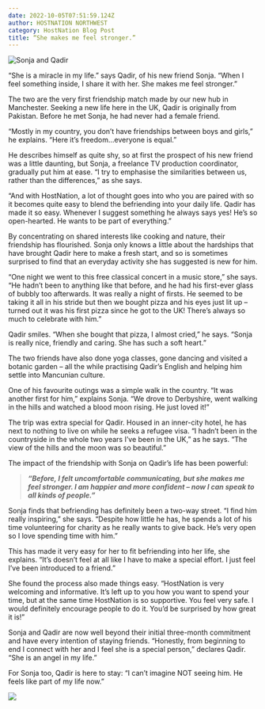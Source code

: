 ```yaml
---
date: 2022-10-05T07:51:59.124Z
author: HOSTNATION NORTHWEST
category: HostNation Blog Post
title: “She makes me feel stronger.”
---
```

![](/assets/qadir-and-sonya_2.jpg "Sonja and Qadir")

“She is a miracle in my life.” says Qadir, of his new friend Sonja. “When I feel something inside, I share it with her. She makes me feel stronger.”

The two are the very first friendship match made by our new hub in Manchester. Seeking a new life here in the UK, Qadir is originally from Pakistan. Before he met Sonja, he had never had a female friend. 

“Mostly in my country, you don’t have friendships between boys and girls,” he explains. “Here it’s freedom…everyone is equal.” 

<!-- end -->

He describes himself as quite shy, so at first the prospect of his new friend was a little daunting, but Sonja, a freelance TV production coordinator, gradually put him at ease. “I try to emphasise the similarities between us, rather than the differences,” as she says. 

“And with HostNation, a lot of thought goes into who you are paired with so it becomes quite easy to blend the befriending into your daily life. Qadir has made it so easy. Whenever I suggest something he always says yes! He’s so open-hearted. He wants to be part of everything.”

By concentrating on shared interests like cooking and nature, their friendship has flourished. Sonja only knows a little about the hardships that have brought Qadir here to make a fresh start, and so is sometimes surprised to find that an everyday activity she has suggested is new for him.

“One night we went to this free classical concert in a music store,” she says. “He hadn’t been to anything like that before, and he had his first-ever glass of bubbly too afterwards. It was really a night of firsts. He seemed to be taking it all in his stride but then we bought pizza and his eyes just lit up – turned out it was his first pizza since he got to the UK! There’s always so much to celebrate with him.”

Qadir smiles. “When she bought that pizza, I almost cried,” he says. “Sonja is really nice, friendly and caring. She has such a soft heart.”

The two friends have also done yoga classes, gone dancing and visited a botanic garden – all the while practising Qadir’s English and helping him settle into Mancunian culture. 

One of his favourite outings was a simple walk in the country. “It was another first for him,” explains Sonja. “We drove to Derbyshire, went walking in the hills and watched a blood moon rising. He just loved it!” 

The trip was extra special for Qadir. Housed in an inner-city hotel, he has next to nothing to live on while he seeks a refugee visa. “I hadn’t been in the countryside in the whole two years I’ve been in the UK,” as he says. “The view of the hills and the moon was so beautiful.” 

The impact of the friendship with Sonja on Qadir’s life has been powerful: 

> ***“Before, I felt uncomfortable communicating, but she makes me feel stronger. I am happier and more confident – now I can speak to all kinds of people.”*** 

Sonja finds that befriending has definitely been a two-way street. “I find him really inspiring,” she says. “Despite how little he has, he spends a lot of his time volunteering for charity as he really wants to give back. He’s very open so I love spending time with him.”

This has made it very easy for her to fit befriending into her life, she explains. “It’s doesn’t feel at all like I have to make a special effort. I just feel I’ve been introduced to a friend.” 

She found the process also made things easy. “HostNation is very welcoming and informative. It’s left up to you how you want to spend your time, but at the same time HostNation is so supportive. You feel very safe. I would definitely encourage people to do it. You’d be surprised by how great it is!”

Sonja and Qadir are now well beyond their initial three-month commitment and have every intention of staying friends. “Honestly, from beginning to end I connect with her and I feel she is a special person,” declares Qadir. “She is an angel in my life.” 

For Sonja too, Qadir is here to stay: “I can’t imagine NOT seeing him. He feels like part of my life now.”

![](/assets/qadir-and-sonja.png)